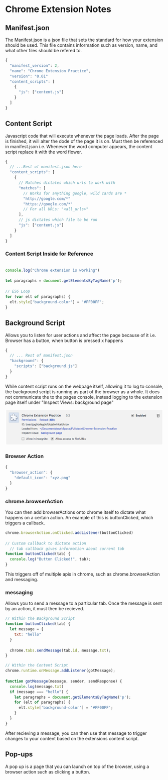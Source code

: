 # Chrome Extension Notes

## Manifest.json
The Manifest.json is a json file that sets the standard for how your extension should be used. This file contains information such as version, name, and what other files should be refered to.

```javascript
{
  "manifest_version": 2,
  "name": "Chrome Extension Practice",
  "version": "0.01"
  "content_scripts": [
    {
      "js": ["content.js"]
    }
  ]
}
```
## Content Script
Javascript code that will execute whenever the page loads. After the page is finished, it will alter the dode of the page it is on. Must then be referenced in manifest.json
i.e. Whenever the word computer appears, the content script replace it with the word flower.

```javascript
{ 
  // ...Rest of manifest.json here
  "content_scripts": [
    {
      // Matches dictates which urls to work with
      "matches": [
        // Works for anything google, wild cards are *
        "http://google.com/*"
        "https://google.com/*"
        // For all URLs: "<all_urls>"
      ],
      // js dictates which file to be run
      "js": ["content.js"]
    }
  ]
}
```
### Content Script Inside for Reference

```javascript

console.log("Chrome extension is working")

let paragraphs = document.getElementsByTagName('p');

// ES6 Loop
for (var elt of paragraphs) {
  elt.style['background-color'] = '#FF00FF';
}
```

## Background Script
Allows you to listen for user actions and affect the page because of it
i.e. Browser has a button, when button is pressed x happens

```javascript
{
  // ... Rest of manifest.json
  "background": {
    "scripts": ["background.js"]
  }
}
```
While content script runs on the webpage itself, allowing it to log to console, the background script is running as part of the browser as a whole. It does not communicate the to the pages console, instead logging to the extension page itself under "Inspect Views: background page"

![Inspect Views](/assets/images/inspect-views.png)

### Browser Action

```javascript
{
  "browser_action": {
    "default_icon": "xyz.png"
  }
}
```
### chrome.browserAction

You can then add browserActions onto chrome itself to dictate what happens on a certain action. An example of this is buttonClicked, which triggers a callback.

```javascript
chrome.browserAction.onClicked.addListener(buttonClicked)

// Custom callback to dictate action
  // tab callback gives information about current tab
function buttonClicked(tab) {
  console.log("Button Clicked!", tab);
}
```

This triggers off of multiple apis in chrome, such as chrome.browserAction and messaging.

### messaging
Allows you to send a message to a particular tab. Once the message is sent by an action, it must then be recieved.

```javascript
// Within the Background Script
function buttonClicked(tab) {
  let message = {
    txt: "hello"
  }

  chrome.tabs.sendMessage(tab.id, message.txt);
}
```

```javascript
// Within the Content Script
chrome.runtime.onMessage.addListener(gotMessage);

function gotMessage(message, sender, sendResponse) {
  console.log(message.txt)
  if (message === "hello") {
    let paragraphs = document.getElementsByTagName('p');
    for (elt of paragraphs) {
      elt.style['background-color'] = '#FF00FF';
    }
  }
}
```

After recieving a message, you can then use that message to trigger changes to your content based on the extensions content script.

## Pop-ups
A pop up is a page that you can launch on top of the browser, using a browser action such as clicking a button.